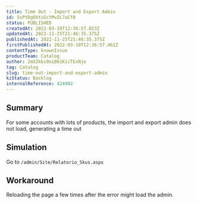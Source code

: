 ```yaml
---
title: Time Out - Import and Export Admin
id: 5sPtDgOXtiGcYMvZL7aCf8
status: PUBLISHED
createdAt: 2022-03-10T12:36:57.023Z
updatedAt: 2022-11-25T21:46:35.375Z
publishedAt: 2022-11-25T21:46:35.375Z
firstPublishedAt: 2022-03-10T12:36:57.461Z
contentType: knownIssue
productTeam: Catalog
author: 2mXZkbi0oi061KicTExNjo
tag: Catalog
slug: time-out-import-and-export-admin
kiStatus: Backlog
internalReference: 424902
---
```


## Summary


For some accounts with lots of products, the import and export admin does not load, generating a time out




## Simulation


Go to `/admin/Site/Relatorio_Skus.aspx `




## Workaround


Reloading the page a few times after the error might load the admin.

